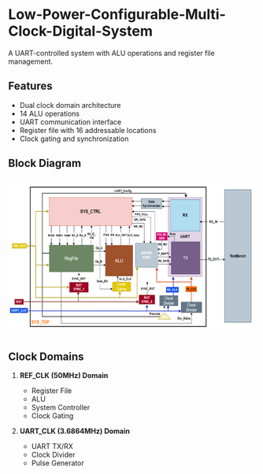 # Low-Power-Configurable-Multi-Clock-Digital-System

A UART-controlled system with ALU operations and register file management.

## Features
- Dual clock domain architecture
- 14 ALU operations
- UART communication interface
- Register file with 16 addressable locations
- Clock gating and synchronization

## Block Diagram
![System Diagram](docs/image/block_diagram.png)

## Clock Domains
1. **REF_CLK (50MHz) Domain**
   - Register File
   - ALU
   - System Controller
   - Clock Gating

2. **UART_CLK (3.6864MHz) Domain**
   - UART TX/RX
   - Clock Divider
   - Pulse Generator
